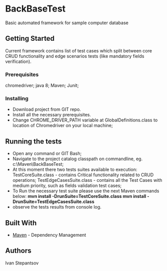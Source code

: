 # BackBaseTest
Basic automated framework for sample computer database

## Getting Started
Current framework contains list of test cases which split between core CRUD functionality 
and edge scenarios tests (like mandatory fields verification).

### Prerequisites
chromedriver;
java 8; 
Maven;
Junit;

### Installing
- Download project from GIT repo.
- Install all the necessary prerequisites. 
- Change CHROME_DRIVER_PATH variable at GlobalDefinitions.class to location of Chromedriver on your local machine;

## Running the tests 
- Open any command or GIT Bash;
- Navigate to the project catalog classpath on commandline, eg. c:\Maven\BackBaseTest;
- At this moment there two tests suites available to execution: 
TestCoreSuite.class - contains Critical functionality related to CRUD operations;
TestEdgeCasesSuite.class - contains all the Test Cases with medium priority, such as fields validation test cases;
- To Run the necessary test suite please use the next Maven commands below: 
**mvn install -DrunSuite=TestCoreSuite.class
mvn install -DrunSuite=TestEdgeCasesSuite.class**
- observe the tests results from console log.

## Built With
* [Maven](https://maven.apache.org/) - Dependency Management


## Authors
Ivan Stepantsov